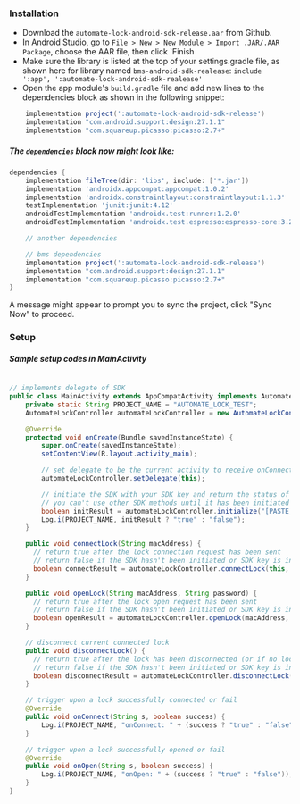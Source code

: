### Installation
- Download the  `automate-lock-android-sdk-release.aar` from Github.
- In Android Studio, go to ```File > New > New Module > Import .JAR/.AAR Package```, choose the AAR file, then click `Finish
- Make sure the library is listed at the top of your settings.gradle file, as shown here for library named `bms-android-sdk-realease`:
`include ':app', ':automate-lock-android-sdk-realease'`
- Open the app module's `build.gradle` file and add new lines to the dependencies block as shown in the following snippet:

```gradle
    implementation project(':automate-lock-android-sdk-release')
    implementation "com.android.support:design:27.1.1"
    implementation "com.squareup.picasso:picasso:2.7+"
```

##### The ```dependencies``` block now might look like:
```gradle
dependencies {
    implementation fileTree(dir: 'libs', include: ['*.jar'])
    implementation 'androidx.appcompat:appcompat:1.0.2'
    implementation 'androidx.constraintlayout:constraintlayout:1.1.3'
    testImplementation 'junit:junit:4.12'
    androidTestImplementation 'androidx.test:runner:1.2.0'
    androidTestImplementation 'androidx.test.espresso:espresso-core:3.2.0'

    // another dependencies

    // bms dependencies
    implementation project(':automate-lock-android-sdk-release')
    implementation "com.android.support:design:27.1.1"
    implementation "com.squareup.picasso:picasso:2.7+"
}
```

A message might appear to prompt you to sync the project, click "Sync Now" to proceed.

### Setup
##### Sample setup codes in MainActivity
```java

// implements delegate of SDK
public class MainActivity extends AppCompatActivity implements AutomateLockController.AutomateLockControllerDelegate {
    private static String PROJECT_NAME = "AUTOMATE_LOCK_TEST";
    AutomateLockController automateLockController = new AutomateLockController();

    @Override
    protected void onCreate(Bundle savedInstanceState) {
        super.onCreate(savedInstanceState);
        setContentView(R.layout.activity_main);

        // set delegate to be the current activity to receive onConnect and onOpen callbacks
        automateLockController.setDelegate(this);

        // initiate the SDK with your SDK key and return the status of initiation
        // you can't use other SDK methods until it has been initiated
        boolean initResult = automateLockController.initialize("[PASTE_YOUR_SDK_KEY_HERE]");
        Log.i(PROJECT_NAME, initResult ? "true" : "false");
    }

    public void connectLock(String macAddress) {
      // return true after the lock connection request has been sent
      // return false if the SDK hasn't been initiated or SDK key is invalid
      boolean connectResult = automateLockController.connectLock(this, macAddress);
    }

    public void openLock(String macAddress, String password) {
      // return true after the lock open request has been sent
      // return false if the SDK hasn't been initiated or SDK key is invalid
      boolean openResult = automateLockController.openLock(macAddress, password);
    }

    // disconnect current connected lock
    public void disconnectLock() {
      // return true after the lock has been disconnected (or if no lock is connected)
      // return false if the SDK hasn't been initiated or SDK key is invalid
      boolean disconnectResult = automateLockController.disconnectLock();
    }

    // trigger upon a lock successfully connected or fail
    @Override
    public void onConnect(String s, boolean success) {
        Log.i(PROJECT_NAME, "onConnect: " + (success ? "true" : "false"));
    }

    // trigger upon a lock successfully opened or fail
    @Override
    public void onOpen(String s, boolean success) {
        Log.i(PROJECT_NAME, "onOpen: " + (success ? "true" : "false"));
    }
}
```

